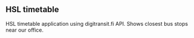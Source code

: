 ## HSL timetable

HSL timetable application using digitransit.fi API. Shows closest bus stops near our office.

